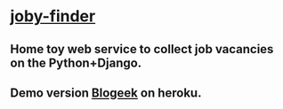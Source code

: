 # [joby-finder](https://joby-finder.herokuapp.com)
## Home toy web service to collect job vacancies on the Python+Django.
## Demo version [Blogeek](https://joby-finder.herokuapp.com) on heroku.


